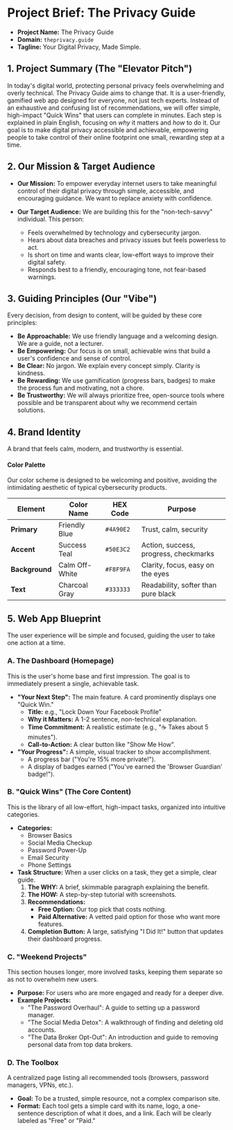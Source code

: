 # Project Brief: The Privacy Guide

* **Project Name:** The Privacy Guide
* **Domain:** `theprivacy.guide`
* **Tagline:** Your Digital Privacy, Made Simple.

## 1. Project Summary (The "Elevator Pitch")

In today's digital world, protecting personal privacy feels overwhelming and overly technical. The Privacy Guide aims to change that. It is a user-friendly, gamified web app designed for everyone, not just tech experts. Instead of an exhaustive and confusing list of recommendations, we will offer simple, high-impact "Quick Wins" that users can complete in minutes. Each step is explained in plain English, focusing on *why* it matters and *how* to do it. Our goal is to make digital privacy accessible and achievable, empowering people to take control of their online footprint one small, rewarding step at a time.

## 2. Our Mission & Target Audience

* **Our Mission:** To empower everyday internet users to take meaningful control of their digital privacy through simple, accessible, and encouraging guidance. We want to replace anxiety with confidence.

* **Our Target Audience:** We are building this for the "non-tech-savvy" individual. This person:
    * Feels overwhelmed by technology and cybersecurity jargon.
    * Hears about data breaches and privacy issues but feels powerless to act.
    * Is short on time and wants clear, low-effort ways to improve their digital safety.
    * Responds best to a friendly, encouraging tone, not fear-based warnings.

## 3. Guiding Principles (Our "Vibe")

Every decision, from design to content, will be guided by these core principles:

* **Be Approachable:** We use friendly language and a welcoming design. We are a guide, not a lecturer.
* **Be Empowering:** Our focus is on small, achievable wins that build a user's confidence and sense of control.
* **Be Clear:** No jargon. We explain every concept simply. Clarity is kindness.
* **Be Rewarding:** We use gamification (progress bars, badges) to make the process fun and motivating, not a chore.
* **Be Trustworthy:** We will always prioritize free, open-source tools where possible and be transparent about why we recommend certain solutions.

## 4. Brand Identity

A brand that feels calm, modern, and trustworthy is essential.

#### Color Palette
Our color scheme is designed to be welcoming and positive, avoiding the intimidating aesthetic of typical cybersecurity products.

| Element               | Color Name      | HEX Code      | Purpose                                    |
| --------------------- | --------------- | ------------- | ------------------------------------------ |
| **Primary** | Friendly Blue   | `#4A90E2`     | Trust, calm, security                      |
| **Accent** | Success Teal    | `#50E3C2`     | Action, success, progress, checkmarks      |
| **Background** | Calm Off-White  | `#F8F9FA`     | Clarity, focus, easy on the eyes           |
| **Text** | Charcoal Gray   | `#333333`     | Readability, softer than pure black        |

## 5. Web App Blueprint

The user experience will be simple and focused, guiding the user to take one action at a time.

### A. The Dashboard (Homepage)

This is the user's home base and first impression. The goal is to immediately present a single, achievable task.

* **"Your Next Step":** The main feature. A card prominently displays one "Quick Win."
    * **Title:** e.g., "Lock Down Your Facebook Profile"
    * **Why it Matters:** A 1-2 sentence, non-technical explanation.
    * **Time Commitment:** A realistic estimate (e.g., "☕️ Takes about 5 minutes").
    * **Call-to-Action:** A clear button like "Show Me How".
* **"Your Progress":** A simple, visual tracker to show accomplishment.
    * A progress bar ("You're 15% more private!").
    * A display of badges earned ("You've earned the 'Browser Guardian' badge!").

### B. "Quick Wins" (The Core Content)

This is the library of all low-effort, high-impact tasks, organized into intuitive categories.

* **Categories:**
    * Browser Basics
    * Social Media Checkup
    * Password Power-Up
    * Email Security
    * Phone Settings
* **Task Structure:** When a user clicks on a task, they get a simple, clear guide.
    1.  **The WHY:** A brief, skimmable paragraph explaining the benefit.
    2.  **The HOW:** A step-by-step tutorial with screenshots.
    3.  **Recommendations:**
        * **Free Option:** Our top pick that costs nothing.
        * **Paid Alternative:** A vetted paid option for those who want more features.
    4.  **Completion Button:** A large, satisfying "I Did It!" button that updates their dashboard progress.

### C. "Weekend Projects"

This section houses longer, more involved tasks, keeping them separate so as not to overwhelm new users.

* **Purpose:** For users who are more engaged and ready for a deeper dive.
* **Example Projects:**
    * "The Password Overhaul": A guide to setting up a password manager.
    * "The Social Media Detox": A walkthrough of finding and deleting old accounts.
    * "The Data Broker Opt-Out": An introduction and guide to removing personal data from top data brokers.

### D. The Toolbox

A centralized page listing all recommended tools (browsers, password managers, VPNs, etc.).

* **Goal:** To be a trusted, simple resource, not a complex comparison site.
* **Format:** Each tool gets a simple card with its name, logo, a one-sentence description of what it does, and a link. Each will be clearly labeled as "Free" or "Paid."
